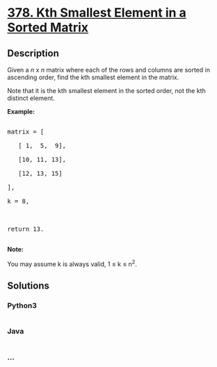 # [378. Kth Smallest Element in a Sorted Matrix](https://leetcode.com/problems/kth-smallest-element-in-a-sorted-matrix)

## Description
<p>Given a <i>n</i> x <i>n</i> matrix where each of the rows and columns are sorted in ascending order, find the kth smallest element in the matrix.</p>



<p>

Note that it is the kth smallest element in the sorted order, not the kth distinct element.

</p>



<p><b>Example:</b>

<pre>

matrix = [

   [ 1,  5,  9],

   [10, 11, 13],

   [12, 13, 15]

],

k = 8,



return 13.

</pre>

</p>



<p><b>Note: </b><br>

You may assume k is always valid, 1 &le; k &le; n<sup>2</sup>.</p>


## Solutions


<!-- tabs:start -->

### **Python3**

```python

```

### **Java**

```java

```

### **...**
```

```

<!-- tabs:end -->